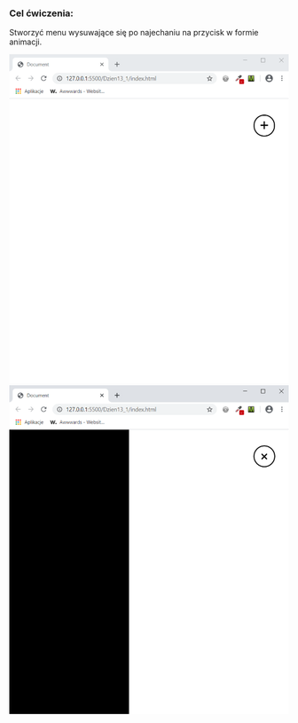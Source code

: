 <h3>Cel ćwiczenia:</h3>
<p>Stworzyć menu wysuwające się po najechaniu na przycisk w formie animacji.</p>

<img src="Screenshot1.png" alt="Tu powinien być Screenshot1">

<img src="Screenshot2.png" alt="Tu powinien być Screenshot2">
